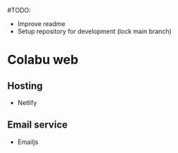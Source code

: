 #TODO: 
- Improve readme
- Setup repository for development (lock main branch)

# Colabu web

## Hosting

- Netlify

## Email service

- Emailjs